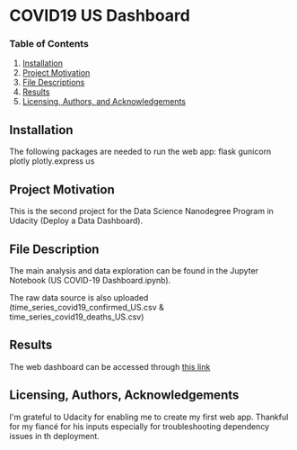 # COVID19 US Dashboard

### Table of Contents

1. [Installation](#installation)
2. [Project Motivation](#motivation)
3. [File Descriptions](#files)
4. [Results](#results)
5. [Licensing, Authors, and Acknowledgements](#licensing)

## Installation <a name="installation"></a>
The following packages are needed to run the web app:
flask
gunicorn
plotly
plotly.express
us


## Project Motivation <a name="motivation"></a>
This is the second project for the Data Science Nanodegree Program in Udacity (Deploy a Data Dashboard). 

## File Description <a name="files"></a>
The main analysis and data exploration can be found in the Jupyter Notebook (US COVID-19 Dashboard.ipynb). 

The raw data source is also uploaded (time_series_covid19_confirmed_US.csv & time_series_covid19_deaths_US.csv)

## Results <a name="results"></a>
The web dashboard can be accessed through [this link](https://us-covid19-dashboard-udacity.herokuapp.com/) 

## Licensing, Authors, Acknowledgements <a name="licensing"></a>
I'm grateful to Udacity for enabling me to create my first web app. Thankful for my fiancé for his inputs especially for troubleshooting dependency issues in th deployment.
